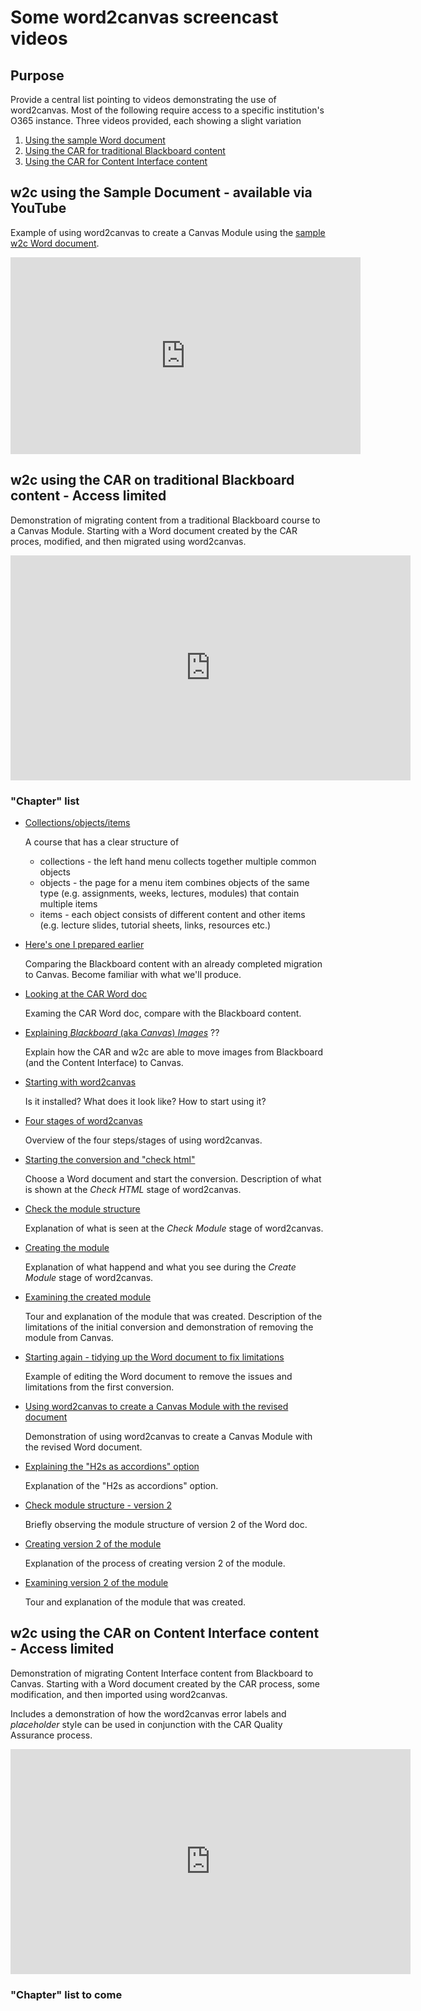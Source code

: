 # Some word2canvas screencast videos


## Purpose

Provide a central list pointing to videos demonstrating the use of word2canvas. Most of the following require access to a specific institution's O365 instance. Three videos provided, each showing a slight variation

<!-- no toc -->
1. [Using the sample Word document](#w2c-using-the-sample-document---available-via-youtube)
2. [Using the CAR for traditional Blackboard content](#w2c-using-the-car-on-traditional-blackboard-content---access-limited)
3. [Using the CAR for Content Interface content](#w2c-using-the-car-on-content-interface-content---access-limited)


## w2c using the Sample Document - available via YouTube

Example of using word2canvas to create a Canvas Module using the [sample w2c Word document](https://github.com/djplaner/word-to-canvas-module/raw/main/sample%20w2c.docx).

<iframe width="560" height="315" src="https://www.youtube.com/embed/WUU3kjT3Fj0" title="YouTube video player" frameborder="0" allow="accelerometer; autoplay; clipboard-write; encrypted-media; gyroscope; picture-in-picture" allowfullscreen></iframe>

## w2c using the CAR on traditional Blackboard content - Access limited

Demonstration of migrating content from a traditional Blackboard course to a Canvas Module. Starting with a Word document created by the CAR proces, modified, and then migrated using word2canvas.

<iframe width="640" height="360" src="https://web.microsoftstream.com/embed/video/42b2286d-6548-4f7d-a429-a537a0832f87?autoplay=false&showinfo=true" allowfullscreen style="border:none;"></iframe>

### "Chapter" list

- [Collections/objects/items](https://web.microsoftstream.com/video/42b2286d-6548-4f7d-a429-a537a0832f87?st=19)
    
	A course that has a clear structure of 
	- collections - the left hand menu collects together multiple common objects
	- objects - the page for a menu item combines objects of the same type (e.g. assignments, weeks, lectures, modules) that contain multiple items
	- items - each object consists of different content and other items (e.g. lecture slides, tutorial sheets, links, resources etc.)

- [Here's one I prepared earlier](https://web.microsoftstream.com/video/42b2286d-6548-4f7d-a429-a537a0832f87?st=40)

    Comparing the Blackboard content with an already completed migration to Canvas. Become familiar with what we'll produce.

- [Looking at the CAR Word doc](https://web.microsoftstream.com/video/42b2286d-6548-4f7d-a429-a537a0832f87?st=95)
	
	Examing the CAR Word doc, compare with the Blackboard content.

- [Explaining _Blackboard_ (aka _Canvas_) _Images_](https://web.microsoftstream.com/video/42b2286d-6548-4f7d-a429-a537a0832f87?st=158) ??
	
	Explain how the CAR and w2c are able to move images from Blackboard (and the Content Interface) to Canvas.

- [Starting with word2canvas](https://web.microsoftstream.com/video/42b2286d-6548-4f7d-a429-a537a0832f87?st=278)
	
	Is it installed? What does it look like? How to start using it?

- [Four stages of word2canvas](https://web.microsoftstream.com/video/42b2286d-6548-4f7d-a429-a537a0832f87?st=292)
	
	Overview of the four steps/stages of using word2canvas.

- [Starting the conversion and "check html"](https://web.microsoftstream.com/video/42b2286d-6548-4f7d-a429-a537a0832f87?st=332)
	
	Choose a Word document and start the conversion. Description of what is shown at the _Check HTML_ stage of word2canvas.

- [Check the module structure](https://web.microsoftstream.com/video/42b2286d-6548-4f7d-a429-a537a0832f87?st=392)
	
	Explanation of what is seen at the _Check Module_ stage of word2canvas.

- [Creating the module](https://web.microsoftstream.com/video/42b2286d-6548-4f7d-a429-a537a0832f87?st=404)
	
	Explanation of what happend and what you see during the _Create Module_ stage of word2canvas.

- [Examining the created module](https://web.microsoftstream.com/video/42b2286d-6548-4f7d-a429-a537a0832f87?st=428)
	
	Tour and explanation of the module that was created. Description of the limitations of the initial conversion and demonstration of removing the module from Canvas.

- [Starting again - tidying up the Word document to fix limitations](https://web.microsoftstream.com/video/42b2286d-6548-4f7d-a429-a537a0832f87?st=527)
	
	Example of editing the Word document to remove the issues and limitations from the first conversion.

- [Using word2canvas to create a Canvas Module with the revised document](https://web.microsoftstream.com/video/42b2286d-6548-4f7d-a429-a537a0832f87?st=879)
	
	Demonstration of using word2canvas to create a Canvas Module with the revised Word document.

- [Explaining the "H2s as accordions" option](https://web.microsoftstream.com/video/42b2286d-6548-4f7d-a429-a537a0832f87?st=928)
	
	Explanation of the "H2s as accordions" option.

- [Check module structure - version 2](https://web.microsoftstream.com/video/42b2286d-6548-4f7d-a429-a537a0832f87?st=962)
	
	Briefly observing the module structure of version 2 of the Word doc.

- [Creating version 2 of the module](https://web.microsoftstream.com/video/42b2286d-6548-4f7d-a429-a537a0832f87?st=968)
	
	Explanation of the process of creating version 2 of the module.

- [Examining version 2 of the module](https://web.microsoftstream.com/video/42b2286d-6548-4f7d-a429-a537a0832f87?st=980)
	
	Tour and explanation of the module that was created.

## w2c using the CAR on Content Interface content - Access limited

Demonstration of migrating Content Interface content from Blackboard to Canvas. Starting with a Word document created by the CAR process, some modification, and then imported using word2canvas.

Includes a demonstration of how the word2canvas error labels and _placeholder_ style can be used in conjunction with the CAR Quality Assurance process.


<iframe width="640" height="360" src="https://web.microsoftstream.com/embed/video/8325fc64-d87b-47c5-b41d-0f628b58681b?autoplay=false&showinfo=true" allowfullscreen style="border:none;"></iframe>

### "Chapter" list to come
